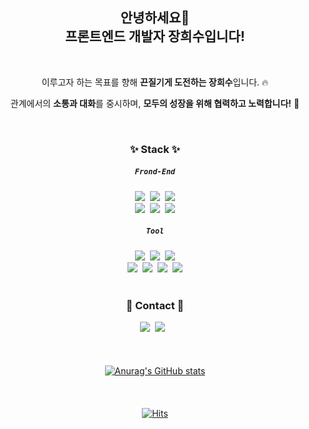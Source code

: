 <div align="center">

## 안녕하세요👋 <br/>프론트엔드 개발자 장희수입니다!
<br>

이루고자 하는 목표를 향해 **끈질기게 도전하는 장희수**입니다. 🔥 <br> 
  
관계에서의 **소통과 대화**를 중시하며, **모두의 성장을 위해 협력하고 노력합니다!** 🙌
  
<br>


### ✨ Stack ✨ 
##### `Frond-End`
<img src="https://img.shields.io/badge/HTML5-E34F26?style=flat-square&logo=HTML5&logoColor=white"/>&nbsp;&nbsp;<img src="https://img.shields.io/badge/CSS3-1572B6?style=flat-square&logo=CSS3&logoColor=white"/>&nbsp;&nbsp;<img src="https://img.shields.io/badge/JavaScript-F7DF1E?style=flat-square&logo=JavaScript&logoColor=white"/><br>
<img src="https://img.shields.io/badge/React-E34F26?style=flat-square&logo=React&logoColor=#61DAFB"/>&nbsp;&nbsp;<img src="https://img.shields.io/badge/Sass-CC6699?style=flat-square&logo=Sass&logoColor=white"/>&nbsp;&nbsp;<img src="https://img.shields.io/badge/Tailwind CSS-06B6D4?style=flat-square&logo=Tailwind CSS&logoColor=white"/><br>
##### `Tool`
<img src="https://img.shields.io/badge/Adobe Photoshop-31A8FF?style=flat-square&logo=Adobe Photoshop&logoColor=white"/>&nbsp;&nbsp;<img src="https://img.shields.io/badge/Adobe Illustrator-FF9A00?style=flat-square&logo=Adobe Illustrator&logoColor=white"/>&nbsp;&nbsp;<img src="https://img.shields.io/badge/Figma-F24E1E?style=flat-square&logo=Figma&logoColor=white"/><br>
<img src="https://img.shields.io/badge/Git-F05032?style=flat-square&logo=Git&logoColor=white"/>&nbsp;&nbsp;<img src="https://img.shields.io/badge/GitHub-E1E1E1?style=flat-square&logo=GitHub&logoColor=black"/>&nbsp;&nbsp;<img src="https://img.shields.io/badge/Notion-545454?style=flat-square&logo=Notion&logoColor=white"/>&nbsp;&nbsp;<img src="https://img.shields.io/badge/Visual Studio Code-007ACC?style=flat-square&logo=Visual Studio Code&logoColor=white"/>
<br>
<br>
### 🚀 Contact 🚀
<a href="https://velog.io/@heesu0303" target="_blank"><img src="https://img.shields.io/badge/hee_jjang.velog-20C997?style=flat-square&logo=Velog&logoColor=white"/></a>&nbsp;&nbsp;<img src="https://img.shields.io/badge/jheesu033@gmail.com-EA4335?style=flat-square&logo=Gmail&logoColor=white"/>&nbsp;&nbsp;<a href="https://www.instagram.com/heesu.u/" target="_blank">
<br>
<br>
<br>
<br>
![Anurag's GitHub stats](https://github-readme-stats.vercel.app/api?username=heesu0303&show_icons=true&theme=radical)
<br>
<br>
<br>
<br>
[![Hits](https://hits.seeyoufarm.com/api/count/incr/badge.svg?url=https%3A%2F%2Fgithub.com%2Fheesu0303&count_bg=%2366BACB&title_bg=%23E5D8C0&icon=&icon_color=%23F1F1F1&title=hits&edge_flat=true)](https://hits.seeyoufarm.com)
</div>
